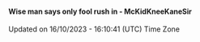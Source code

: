 #### Wise man says only fool rush in - McKidKneeKaneSir
Updated on 16/10/2023 - 16:10:41 (UTC) Time Zone
